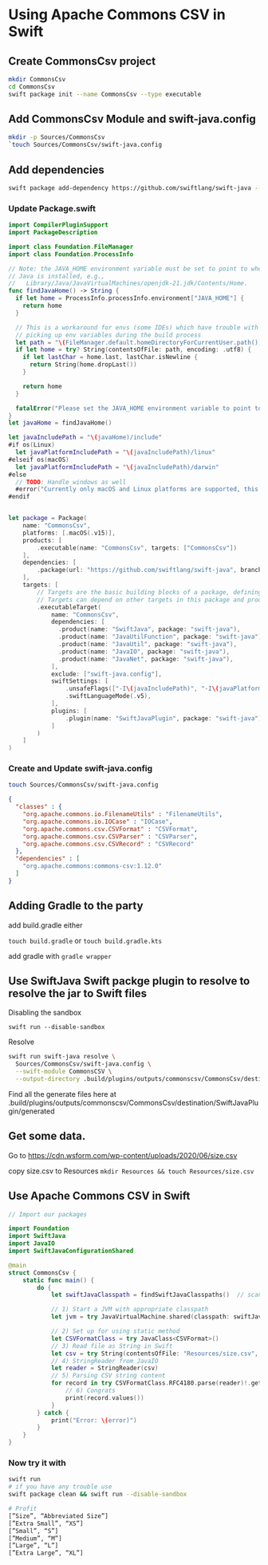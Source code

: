 # Using Apache Commons CSV in Swift


## Create CommonsCsv project
```sh
mkdir CommonsCsv
cd CommonsCsv
swift package init --name CommonsCsv --type executable
```

## Add CommonsCsv Module and swift-java.config
```sh
mkdir -p Sources/CommonsCsv
`touch Sources/CommonsCsv/swift-java.config
```

## Add dependencies

```sh
swift package add-dependency https://github.com/swiftlang/swift-java --branch main
```


### Update Package.swift
```swift
import CompilerPluginSupport
import PackageDescription

import class Foundation.FileManager
import class Foundation.ProcessInfo

// Note: the JAVA_HOME environment variable must be set to point to where
// Java is installed, e.g.,
//   Library/Java/JavaVirtualMachines/openjdk-21.jdk/Contents/Home.
func findJavaHome() -> String {
  if let home = ProcessInfo.processInfo.environment["JAVA_HOME"] {
    return home
  }

  // This is a workaround for envs (some IDEs) which have trouble with
  // picking up env variables during the build process
  let path = "\(FileManager.default.homeDirectoryForCurrentUser.path()).java_home"
  if let home = try? String(contentsOfFile: path, encoding: .utf8) {
    if let lastChar = home.last, lastChar.isNewline {
      return String(home.dropLast())
    }

    return home
  }

  fatalError("Please set the JAVA_HOME environment variable to point to where Java is installed.")
}
let javaHome = findJavaHome()

let javaIncludePath = "\(javaHome)/include"
#if os(Linux)
  let javaPlatformIncludePath = "\(javaIncludePath)/linux"
#elseif os(macOS)
  let javaPlatformIncludePath = "\(javaIncludePath)/darwin"
#else
  // TODO: Handle windows as well
  #error("Currently only macOS and Linux platforms are supported, this may change in the future.")
#endif


let package = Package(
    name: "CommonsCsv",
    platforms: [.macOS(.v15)],
    products: [
        .executable(name: "CommonsCsv", targets: ["CommonsCsv"])
    ],
    dependencies: [
        .package(url: "https://github.com/swiftlang/swift-java", branch: "main")
    ],
    targets: [
        // Targets are the basic building blocks of a package, defining a module or a test suite.
        // Targets can depend on other targets in this package and products from dependencies.
        .executableTarget(
            name: "CommonsCsv",
            dependencies: [
              .product(name: "SwiftJava", package: "swift-java"),
              .product(name: "JavaUtilFunction", package: "swift-java"),
              .product(name: "JavaUtil", package: "swift-java"),
              .product(name: "JavaIO", package: "swift-java"),
              .product(name: "JavaNet", package: "swift-java"),
            ],
            exclude: ["swift-java.config"],
            swiftSettings: [
                .unsafeFlags(["-I\(javaIncludePath)", "-I\(javaPlatformIncludePath)"]),
                .swiftLanguageMode(.v5),
            ],
            plugins: [
                .plugin(name: "SwiftJavaPlugin", package: "swift-java")
            ]
        )
    ]
)
```

### Create and Update swift-java.config
```sh 
touch Sources/CommonsCsv/swift-java.config
```
```json
{
  "classes" : {
    "org.apache.commons.io.FilenameUtils" : "FilenameUtils",
    "org.apache.commons.io.IOCase" : "IOCase",
    "org.apache.commons.csv.CSVFormat" : "CSVFormat",
    "org.apache.commons.csv.CSVParser" : "CSVParser",
    "org.apache.commons.csv.CSVRecord" : "CSVRecord"
  },
  "dependencies" : [
    "org.apache.commons:commons-csv:1.12.0"
  ]
}
```

## Adding Gradle to the party
add build.gradle either 

`touch build.gradle`
or
`touch build.gradle.kts`

add gradle with 
`gradle wrapper`





## Use SwiftJava Swift packge plugin to **resolve** to resolve the jar to Swift files

Disabling the sandbox

`swift run --disable-sandbox`

Resolve
```sh
swift run swift-java resolve \
  Sources/CommonsCsv/swift-java.config \
  --swift-module CommonsCSV \
  --output-directory .build/plugins/outputs/commonscsv/CommonsCsv/destination/SwiftJavaPlugin/
```


Find all the generate files here at .build/plugins/outputs/commonscsv/CommonsCsv/destination/SwiftJavaPlugin/generated

## Get some data.
Go to https://cdn.wsform.com/wp-content/uploads/2020/06/size.csv


copy size.csv to Resources
`mkdir Resources && touch Resources/size.csv`


## Use Apache Commons CSV in Swift
```swift
// Import our packages 

import Foundation
import SwiftJava
import JavaIO
import SwiftJavaConfigurationShared

@main
struct CommonsCsv {
    static func main() {
        do {
            let swiftJavaClasspath = findSwiftJavaClasspaths()  // scans for .classpath files

            // 1) Start a JVM with appropriate classpath
            let jvm = try JavaVirtualMachine.shared(classpath: swiftJavaClasspath)

            // 2) Set up for using static method
            let CSVFormatClass = try JavaClass<CSVFormat>()
            // 3) Read file as String in Swift
            let csv = try String(contentsOfFile: "Resources/size.csv", encoding: .utf8)
            // 4) StringReader from JavaIO
            let reader = StringReader(csv)
            // 5) Parsing CSV string content
            for record in try CSVFormatClass.RFC4180.parse(reader)!.getRecords()! {
                // 6) Congrats
                print(record.values())
            }
        } catch {
            print("Error: \(error)")
        }
    }
}
``` 

### Now try it with 
```sh
swift run 
# if you have any trouble use 
swift package clean && swift run --disable-sandbox

# Profit
[”Size”, “Abbreviated Size”]
[”Extra Small”, “XS”]
[”Small”, “S”]
[”Medium”, “M”]
[”Large”, “L”]
[”Extra Large”, “XL”]
```
